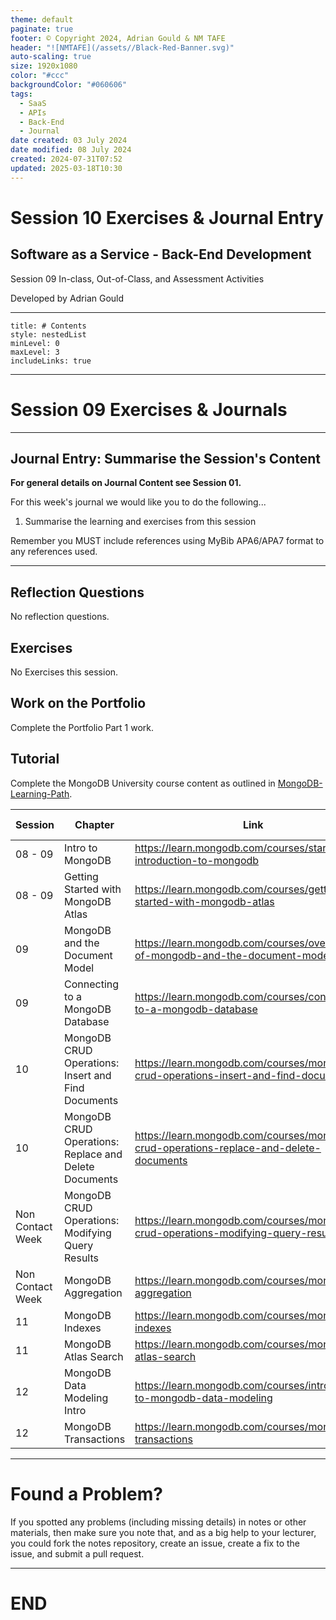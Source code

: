 ```yaml
---
theme: default
paginate: true
footer: © Copyright 2024, Adrian Gould & NM TAFE
header: "![NMTAFE](/assets//Black-Red-Banner.svg)"
auto-scaling: true
size: 1920x1080
color: "#ccc"
backgroundColor: "#060606"
tags:
  - SaaS
  - APIs
  - Back-End
  - Journal
date created: 03 July 2024
date modified: 08 July 2024
created: 2024-07-31T07:52
updated: 2025-03-18T10:30
---
```


# Session 10 Exercises & Journal Entry

## Software as a Service - Back-End Development

Session 09 In-class, Out-of-Class, and Assessment Activities 

Developed by Adrian Gould

---

```table-of-contents
title: # Contents
style: nestedList
minLevel: 0
maxLevel: 3
includeLinks: true
```

---

# Session 09 Exercises & Journals 

---
## Journal Entry: Summarise the Session's Content

**For general details on Journal Content see Session 01.**

For this week's journal we would like you to do the following...

1. Summarise the learning and exercises from this session


Remember you MUST include references using MyBib APA6/APA7 format to any references used.

---
## Reflection Questions

No reflection questions.

## Exercises

No Exercises this session.


## Work on the Portfolio

Complete the Portfolio Part 1 work.

## Tutorial

Complete the MongoDB University course content as outlined in [MongoDB-Learning-Path](Session-10/S09-MongoDB-Learning-Path.md).


| Session          | Chapter                                               | Link                                                                                   | Duration (Mins) |
|------------------|-------------------------------------------------------|----------------------------------------------------------------------------------------|-----------------|
| 08 - 09          | Intro to MongoDB                                      | https://learn.mongodb.com/courses/start-here-introduction-to-mongodb                   | 15              |
| 08 - 09          | Getting Started with MongoDB Atlas                    | https://learn.mongodb.com/courses/getting-started-with-mongodb-atlas                   | 60              |
| 09               | MongoDB and the Document Model                        | https://learn.mongodb.com/courses/overview-of-mongodb-and-the-document-model           | 75              |
| 09               | Connecting to a MongoDB Database                      | https://learn.mongodb.com/courses/connecting-to-a-mongodb-database                     | 60              |
| 10               | MongoDB CRUD Operations: Insert and Find Documents    | https://learn.mongodb.com/courses/mongodb-crud-operations-insert-and-find-documents    | 105             |
| 10               | MongoDB CRUD Operations: Replace and Delete Documents | https://learn.mongodb.com/courses/mongodb-crud-operations-replace-and-delete-documents | 105             |
| Non Contact Week | MongoDB CRUD Operations: Modifying Query Results      | https://learn.mongodb.com/courses/mongodb-crud-operations-modifying-query-results      | 85              |
| Non Contact Week | MongoDB Aggregation                                   | https://learn.mongodb.com/courses/mongodb-aggregation                                  | 105             |
| 11               | MongoDB Indexes                                       | https://learn.mongodb.com/courses/mongodb-indexes                                      | 105             |
| 11               | MongoDB Atlas Search                                  | https://learn.mongodb.com/courses/mongodb-atlas-search                                 | 90              |
| 12               | MongoDB Data Modeling Intro                           | https://learn.mongodb.com/courses/introduction-to-mongodb-data-modeling                | 45              |
| 12               | MongoDB Transactions                                  | https://learn.mongodb.com/courses/mongodb-transactions                                 | 60              |





---
# Found a Problem?
 
If you spotted any problems (including missing details) in notes or other materials, then make sure you note that, and as a big help to your lecturer, you could fork the notes repository, create an issue, create a fix to the issue, and submit a pull request.



---

# END
